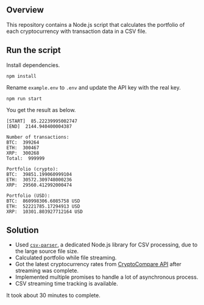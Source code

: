 ## Overview

This repository contains a Node.js script that calculates the portfolio of each cryptocurrency with transaction data in a CSV file.

## Run the script

Install dependencies.

```
npm install
```

Rename `example.env` to `.env` and update the API key with the real key.

```
npm run start
```

You get the result as below.
```
[START]  85.22239995002747
[END]  2144.940400004387 

Number of transactions: 
BTC:  399264
ETH:  300467
XRP:  300268
Total:  999999

Portfolio (crypto):
BTC:  39851.199060999104
ETH:  30572.309748000236
XRP:  29560.412992000474

Portfolio (USD):
BTC:  860998306.6085758 USD
ETH:  52221785.17294913 USD
XRP:  10301.803927712164 USD
```

## Solution

- Used [`csv-parser`](https://www.npmjs.com/package/csv-parser), a dedicated Node.js library for CSV processing, due to the large source file size.
- Calculated portfolio while file streaming.
- Got the latest cryptocurrency rates from [CryptoCompare API](https://min-api.cryptocompare.com/data/price?fsym=BTC&tsyms=USD) after streaming was complete.
- Implemented multiple promises to handle a lot of asynchronous process.
- CSV streaming time tracking is available.

It took about 30 minutes to complete.